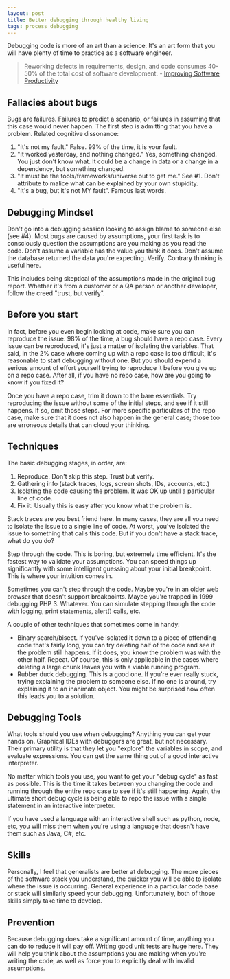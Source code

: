 ```yaml
---
layout: post
title: Better debugging through healthy living
tags: process debugging
---
```


Debugging code is more of an art than a science. It's an art form that you will have plenty of time to practice as a software engineer.

> Reworking defects in requirements, design, and code consumes 40-50% of the total cost of software development. - [Improving Software Productivity](http://programmers.stackexchange.com/questions/91758/debugging-facts-and-statistics)


## Fallacies about bugs

Bugs are failures. Failures to predict a scenario, or failures in assuming that this case would never happen. The first step is admitting that you have a problem. Related cognitive dissonance:

1. "It's not my fault." False. 99% of the time, it is your fault.
2. "It worked yesterday, and nothing changed." Yes, something changed. You just don't know what. It could be a change in data or a change in a dependency, but something changed.
3. "It must be the tools/frameworks/universe out to get me." See #1. Don't attribute to malice what can be explained by your own stupidity.
4. "It's a bug, but it's not MY fault". Famous last words.

## Debugging Mindset

Don't go into a debugging session looking to assign blame to someone else (see #4). Most bugs are caused by assumptions, your first task is to consciously question the assumptions are you making as you read the code. Don't assume a variable has the value you think it does. Don't assume the database returned the data you're expecting. Verify. Contrary thinking is useful here.

This includes being skeptical of the assumptions made in the original bug report. Whether it's from a customer or a QA person or another developer, follow the creed "trust, but verify".

## Before you start

In fact, before you even begin looking at code, make sure you can reproduce the issue. 98% of the time, a bug should have a repo case. Every issue can be reproduced, it's just a matter of isolating the variables. That said, in the 2% case where coming up with a repo case is too difficult, it's reasonable to start debugging without one. But you should expend a serious amount of effort yourself trying to reproduce it before you give up on a repo case. After all, if you have no repo case, how are you going to know if you fixed it?

Once you have a repo case, trim it down to the bare essentials. Try reproducing the issue without some of the initial steps, and see if it still happens. If so, omit those steps. For more specific particulars of the repo case, make sure that it does not also happen in the general case; those too are erroneous details that can cloud your thinking.

## Techniques

The basic debugging stages, in order, are:

1. Reproduce. Don't skip this step. Trust but verify.
2. Gathering info (stack traces, logs, screen shots, IDs, accounts, etc.)
3. Isolating the code causing the problem. It was OK up until a particular line of code.
4. Fix it. Usually this is easy after you know what the problem is.

Stack traces are you best friend here. In many cases, they are all you need to isolate the issue to a single line of code. At worst, you've isolated the issue to something that calls this code. But if you don't have a stack trace, what do you do?

Step through the code. This is boring, but extremely time efficient. It's the fastest way to validate your assumptions. You can speed things up significantly with some intelligent guessing about your initial breakpoint. This is where your intuition comes in.

Sometimes you can't step through the code. Maybe you're in an older web browser that doesn't support breakpoints. Maybe you're trapped in 1999 debugging PHP 3. Whatever. You can simulate stepping through the code with logging, print statements, alert() calls, etc.

A couple of other techniques that sometimes come in handy:

- Binary search/bisect. If you've isolated it down to a piece of offending code that's fairly long, you can try deleting half of the code and see if the problem still happens. If it does, you know the problem was with the other half. Repeat. Of course, this is only applicable in the cases where deleting a large chunk leaves you with a viable running program.
- Rubber duck debugging. This is a good one. If you're ever really stuck, trying explaining the problem to someone else. If no one is around, try explaining it to an inanimate object. You might be surprised how often this leads you to a solution.

##  Debugging Tools

What tools should you use when debugging? Anything you can get your hands on. Graphical IDEs with debuggers are great, but not necessary. Their primary utility is that they let you "explore" the variables in scope, and evaluate expressions. You can get the same thing out of a good interactive interpreter.

No matter which tools you use, you want to get your "debug cycle" as fast as possible. This is the time it takes between you changing the code and running through the entire repo case to see if it's still happening. Again, the ultimate short debug cycle is being able to repo the issue with a single statement in an interactive interpreter.

If you have used a language with an interactive shell such as python, node, etc, you will miss them when you're using a language that doesn't have them such as Java, C#, etc.

## Skills

Personally, I feel that generalists are better at debugging. The more pieces of the software stack you understand, the quicker you will be able to isolate where the issue is occurring. General experience in a particular code base or stack will similarly speed your debugging. Unfortunately, both of those skills simply take time to develop.

## Prevention

Because debugging does take a significant amount of time, anything you can do to reduce it will pay off. Writing good unit tests are huge here. They will help you think about the assumptions you are making when you're writing the code, as well as force you to explicitly deal with invalid assumptions.
